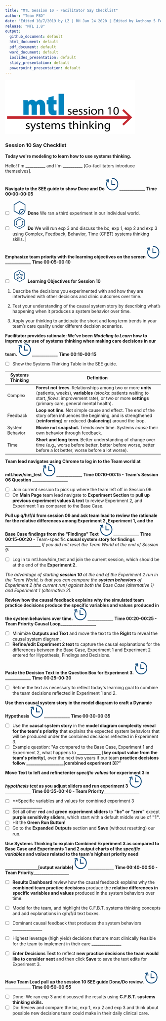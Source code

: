 ```yaml
---
title: "MTL Session 10 - Facilitator Say Checklist"
author: "Team PSD"
date: "Edited 10/7/2019 by LZ | RH Jan 24 2020 | Edited by Anthony 5 February 2020, Edited by DK 14 Feb 2020 | RH Feb 18 2020 | RH March 2 2020"
release: "MTL 1.8"
output: 
  github_document: default
  html_document: default
  pdf_document: default
  word_document: default
  ioslides_presentation: default
  slidy_presentation: default
  powerpoint_presentation: default
---
```


[<img src = "https://github.com/lzim/teampsd/blob/master/resources/title_slides/mtl_s10_systems_thinking_title.png"
     height = "175" width = "420">](#DontLink)  
     
### Session 10 Say Checklist

**Today we're modeling to learn how to use systems thinking.**

Hello! I'm __________ and I'm __________ [Co-facilitators introduce themselves]. 

**Navigate to the SEE guide to show Done and Do**
[<img src = "https://github.com/lzim/teampsd/blob/master/resources/icons/timestamp.png" height = "40" width = "40" style ="display: inline-block"/>](#DontClick) _____________ **Time 00:00-00:05** 

- [ ] [<img src = "https://github.com/lzim/teampsd/blob/master/resources/icons/done.png" height = "45" width = "45">](#DontClick) **Done** We ran a third experiment in our individual world. 
- [ ] [<img src = "https://github.com/lzim/teampsd/blob/master/resources/icons/do.png" height = "45" width = "45">](#DontClick) **Do** We will run exp 3 and discuss the bc, exp 1, exp 2 and exp 3 using Complex, Feedback, Behavior, Time (CFBT) systems thinking skills. | 

**Emphasize team priority with the learning objectives on the screen**
[<img src = "https://github.com/lzim/teampsd/blob/master/resources/icons/timestamp.png" height = "40" width = "40" style ="display: inline-block"/>](#DontClick) _____________ **Time 00:05-00:10** 

- [ ] [<img src = "https://github.com/lzim/teampsd/blob/master/resources/icons/learning_objectives.png" height = "45" width = "45">](#DontClick) 
**Learning Objectives for Session 10**

1. Describe the decisions you experimented with and how they are intertwined with other decisions and clinic outcomes over time. 

2. Test your understanding of the causal system story by describing what’s happening when it produces a system behavior over time. 

3. Apply your thinking to anticipate the short and long term trends in your team’s care quality under different decision scenarios. 

**Facilitator provides rationale: We've been _Modeling to Learn_ how to improve our use of systems thinking when making care decisions in our team.**
 [<img src = "https://github.com/lzim/teampsd/blob/master/resources/icons/timestamp.png" height = "40" width = "40" style ="display: inline-block"/>](#DontClick) _____________ **Time 00:10-00:15** 
 
 - [ ] Show the Systems Thinking Table in the SEE guide.

Systems Thinking | Definition
-- | -- 
Complex | **Forest not trees.** Relationships among two or more **units** (patients, weeks), **variables** (_stocks_: patients waiting to start, _flows_: improvement rate), or two or more **settings** (primary care, general mental health).
Feedback | **Loop not line.** Not simple cause and effect. The end of   the story often influences the beginning, and is strengthened (**reinforcing**)   or reduced (**balancing**) around the loop.
System Behavior | **Movie not snapshot.** Trends over time. Systems _cause_ their own behavior through feedback.
Time | **Short and long term.** Better understanding of change over time (e.g., worse before better, better before worse, better before a lot better, worse before a lot worse).

**Team lead navigates using Chrome to log in to the Team world at **mtl.how/sim_test****
[<img src = "https://github.com/lzim/teampsd/blob/master/resources/icons/timestamp.png" height = "40" width = "40" style ="display: inline-block"/>](#DontClick) _____________ **Time 00:10-00:15 - Team's Session 06 Question** __________________

- [ ] Join current session to pick up where the team left off in Session 09.
- [ ] On **Main Page** team lead navigate to **Experiment Section** to **pull up previous experiment values & text** to review Experiment 2, and Experiment 1 as compared to the Base Case.

**Pull up q/h/f/d from session 09 and ask team lead to review the rationale for the relative differences among Experiment 2, Experiment 1, and the Base Case findings from the "Findings" Text**
[<img src = "https://github.com/lzim/teampsd/blob/master/resources/icons/timestamp.png" height = "40" width = "40" style ="display: inline-block"/>](#DontClick) _____________ **Time 00:15-00:20** - Team-specific **causal system story for findings** __________________
_If you did not reset the Team World at the end of Session 9:_

- [ ] Log in to mtl.how/sim_test and join the current session, which should be at the end of the **Experiment 2.** 

_The advantage of starting **session 10** at the end of the Experiment 2 run in the Team World, is that you can compare the **system behaviors** of Experiment 2 (the current run) against both the Base Case (alternative 1) and Experiment 1 (alternative 2)._ 

**Review how the causal feedback explains why the simulated **team practice decisions** produce the specific **variables and values** produced in the system behaviors over time.**
[<img src = "https://github.com/lzim/teampsd/blob/master/resources/icons/timestamp.png" height = "40" width = "40" style ="display: inline-block"/>](#DontClick) _____________ **Time 00:20-00:25 - Team Priority Causal Loop**__________________   

- [ ] Minimize **Outputs and Text** and move the text to the **Right** to reveal the causal system diagram.  
- [ ] **Refine/edit Experiment 2 text** to capture the causal explanations for the differences between the Base Case, Experiment 1 and Experiment 2 entered for Hypothesis, Findings and Decisions.  

**Paste the Decision Text in the Question Box for Experiment 3.**
[<img src = "https://github.com/lzim/teampsd/blob/master/resources/icons/timestamp.png" height = "40" width = "40" style ="display: inline-block"/>](#DontClick) _____________ **Time 00:25-00:30**  

- [ ] Refine the text as necessary to reflect today's learning goal to combine the team decisions reflected in Experiment 1 and 2. 

**Use then causal system story in the model diagram to craft a Dynamic Hypothesis**
[<img src = "https://github.com/lzim/teampsd/blob/master/resources/icons/timestamp.png" height = "40" width = "40" style ="display: inline-block"/>](#DontClick) _____________ **Time 00:30-00:35**  

- [ ] Use the **causal system story** in the **model diagram complexity reveal for the team's priority** that explains the expected system behaviors that will be produced under the combined decisions reflected in Experiment 3. 
- [ ] Example question: "As compared to the Base Case, Experiment 1 and Experiment 2, what happens to ____________ [**key output value from the team's priority**], over the next two years if our team **practice decisions follow __________________[combined experiment 3]**?"

**Move Text to left and refine/enter _specific values_ for experiment 3 in *hypothesis text* as you adjust sliders and run experiment 3**
[<img src = "https://github.com/lzim/teampsd/blob/master/resources/icons/timestamp.png" height = "40" width = "40" style ="display: inline-block"/>](#DontClick) _____________ **Time 00:35-00:40  - Team Priority**__________________

- [ ] **Specific variables and values for combined experiment 3 _______________ 
- [ ] Set all other **red** and **green** **experiment sliders** to **"bc" or "zero"** except **purple sensitivity sliders**, which start with a default middle value of **"1"**.
- [ ] Hit the **Green Run Button**!
- [ ] Go to the **Expanded Outputs** section and **Save** (without resetting) our run. 

**Use Systems Thinking to explain Combined Experiment 3 as compared to Base Case and Experiments 1 and 2 output charts of the _specific variables_ and _values_ related to the team's highest priority need ________________[output variable]**
[<img src = "https://github.com/lzim/teampsd/blob/master/resources/icons/timestamp.png" height = "40" width = "40" style ="display: inline-block"/>](#DontClick) _____________ **Time 00:40-00:50 - Team Priority**__________________

- [ ] **Results Dashboard** review how the causal feedback explains why the **combined team practice decisions** produce the **relative differences in specific variables and values** produced in the system behaviors over time.
- [ ] Model for the team, and highlight the C.F.B.T. systems thinking concepts and add explanations in q/h/f/d text boxes.
- [ ] Dominant causal feedback that produces the system behaviors _______________ 
- [ ] Highest leverage (high yield) decisions that are most clinically feasible for the team to implement in their care _______________

- [ ] **Enter Decisions Text** to reflect **new practice decisions the team would like to consider next** and then click **Save** to save the text edits for Experiment 3.

**Have Team Lead pull up the session 10 SEE guide Done/Do review.**
[<img src = "https://github.com/lzim/teampsd/blob/master/resources/icons/timestamp.png" height = "40" width = "40" style ="display: inline-block"/>](#DontClick) _____________ **Time 00:50-00:55**  

- [ ] Done: We ran exp 3 and discussed the results using **C.F.B.T. systems thinking skills.**
- [ ] Do: Review and compare the bc, exp 1, exp 2 and exp 3 and think about possible new decisions team could make in their daily clinical care.
